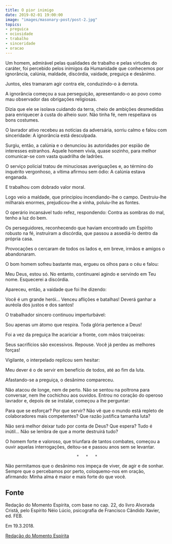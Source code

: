```yaml
---
title: O pior inimigo
date: 2019-02-01 19:00:00
image: "images/masonary-post/post-2.jpg"
topics: 
- preguica
- ociosidade
- trabalho
- sinceridade
- oracao
---
```



Um homem, admirável pelas qualidades de trabalho e pelas virtudes do caráter,
foi percebido pelos inimigos da Humanidade que conhecemos por ignorância,
calúnia, maldade, discórdia, vaidade, preguiça e desânimo.

Juntos, eles tramaram agir contra ele, conduzindo-o à derrota.

A ignorância começou a sua perseguição, apresentando-o ao povo como mau
observador das obrigações religiosas.

Dizia que ele se isolava cuidando da terra, cheio de ambições desmedidas para
enriquecer à custa do alheio suor. Não tinha fé, nem respeitava os bons
costumes.

O lavrador ativo recebeu as notícias da adversária, sorriu calmo e falou com
sinceridade: A ignorância está desculpada.

Surgiu, então, a calúnia e o denunciou às autoridades por espião de interesses
estranhos. Aquele homem vivia, quase sozinho, para melhor comunicar-se com
vasta quadrilha de ladrões.

O serviço policial tratou de minuciosas averiguações e, ao término do inquérito
vergonhoso, a vítima afirmou sem ódio: A calúnia estava enganada.

E trabalhou com dobrado valor moral.

Logo veio a maldade, que principiou incendiando-lhe o campo. Destruiu-lhe
milharais enormes, prejudicou-lhe a vinha, poluiu-lhe as fontes.

O operário incansável tudo refez, respondendo: Contra as sombras do mal, tenho
a luz do bem.

Os perseguidores, reconhecendo que haviam encontrado um Espírito robusto na fé,
instruíram a discórdia, que passou a assediá-lo dentro da própria casa.

Provocações o cercaram de todos os lados e, em breve, irmãos e amigos o
abandonaram.

O bom homem sofreu bastante mas, ergueu os olhos para o céu e falou:

Meu Deus, estou só. No entanto, continuarei agindo e servindo em Teu nome.
Esquecerei a discórdia.

Apareceu, então, a vaidade que foi lhe dizendo:

Você é um grande herói... Venceu aflições e batalhas! Deverá ganhar a auréola
dos justos e dos santos!

O trabalhador sincero continuou imperturbável:

Sou apenas um átomo que respira. Toda glória pertence a Deus!

Foi a vez da preguiça lhe acariciar a fronte, com mãos traiçoeiras:

Seus sacrifícios são excessivos. Repouse. Você já perdeu as melhores forças!

Vigilante, o interpelado replicou sem hesitar:

Meu dever é o de servir em benefício de todos, até ao fim da luta.

Afastando-se a preguiça, o desânimo compareceu.

Não atacou de longe, nem de perto. Não se sentou na poltrona para conversar,
nem lhe cochichou aos ouvidos. Entrou no coração do operoso lavrador e, depois
de se instalar, começou a lhe perguntar:

Para que se esforçar? Por que servir? Não vê que o mundo está repleto de
colaboradores mais competentes? Que razão justifica tamanha luta?

Não será melhor deixar tudo por conta de Deus? Que espera? Tudo é inútil... Não
se lembra de que a morte destruirá tudo?

O homem forte e valoroso, que triunfara de tantos combates, começou a ouvir
aquelas interrogações, deitou-se e passou anos sem se levantar.

                                   *   *   *

Não permitamos que o desânimo nos impeça de viver, de agir e de sonhar. Sempre
que o percebamos por perto, coloquemo-nos em oração, afirmando: Minha alma é
maior e mais forte do que você.

## Fonte
Redação do Momento Espírita, com base no cap. 22,
do livro Alvorada Cristã, pelo Espírito Néio Lúcio,
psicografia de Francisco Cândido Xavier, ed. FEB.

Em 19.3.2018.

[Redação do Momento Espírita](http://momento.com.br/pt/ler_texto.php?id=5373)
